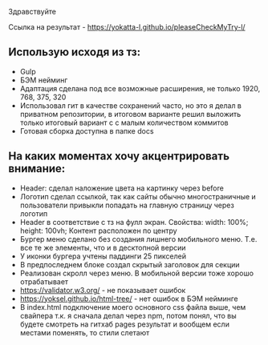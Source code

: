 Здравствуйте

Ссылка на результат - https://yokatta-l.github.io/pleaseCheckMyTry-l/

## Использую исходя из тз:

- Gulp
- БЭМ нейминг
- Адаптация сделана под все возможные расширения, не только 1920, 768, 375, 320
- Использовал гит в качестве сохранений часто, но это я делал в приватном репозитории, в итоговом варианте решил выложить только итоговый вариант с с малым количеством коммитов
- Готовая сборка доступна в папке docs

## На каких моментах хочу акцентрировать внимание:

- Header: сделал наложение цвета на картинку через before
- Логотип сделал ссылкой, так как сайты обычно многостраничные и пользователи привыкли попадать на главную страницу через логотип
- Header в соответствие с тз на фулл экран. Свойства: width: 100%; height: 100vh; Контент расположен по центру
- Бургер меню сделано без создания лишнего мобильного меню. Т.е. все те же элементы, что и в десктопной версии
- У иконки бургера учтены паддинги 25 пикселей
- В предпоследнем блоке создал скрытый заголовок для секции
- Реализован скролл через меню. В мобильной версии тоже хорошо отрабатывает
- https://validator.w3.org/ - не показывает ошибок
- https://yoksel.github.io/html-tree/ - нет ошибок в БЭМ нейминге
- В index.html подключение моего основного css файла выше, чем свайпера т.к. я сначала делал через npm, потом понял, что вы будете смотреть на гитхаб pages результат и вообщем если местами поменять, то стили слетают
